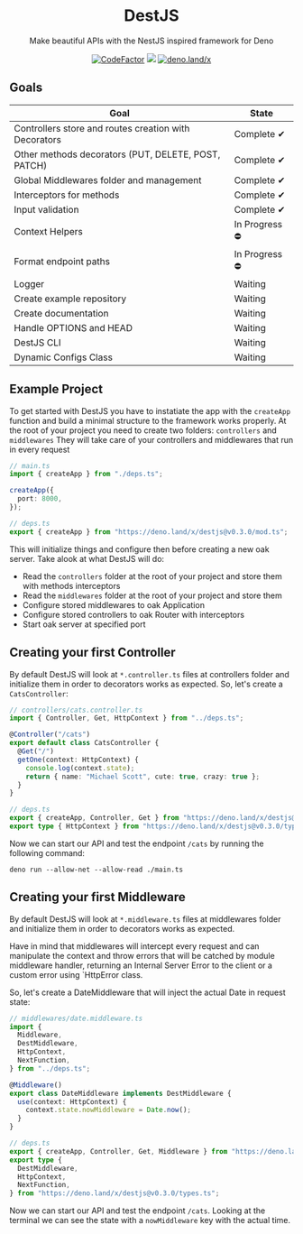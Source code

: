 <h1 align="center">DestJS</h1>
<p align="center">Make beautiful APIs with the NestJS inspired framework for Deno</p>

<p align="center">
    <a href="https://www.codefactor.io/repository/github/sampaioleal/destjs"><img src="https://www.codefactor.io/repository/github/sampaioleal/destjs/badge" alt="CodeFactor" /></a>
    <img src="https://shields.io/github/v/tag/SampaioLeal/destjs" />
    <a href="https://deno.land/x/destjs"><img alt="deno.land/x" src="http://img.shields.io/badge/available%20on-deno.land/x-lightgrey.svg?logo=deno&labelColor=black" /></a>
</p>

## Goals

| Goal | State |
| --- | ----------- |
| Controllers store and routes creation with Decorators | Complete ✔ |
|  Other methods decorators (PUT, DELETE, POST, PATCH) | Complete ✔ |
| Global Middlewares folder and management | Complete ✔ |
| Interceptors for methods | Complete ✔ |
| Input validation | Complete ✔ |
| Context Helpers | In Progress ⛔ |
| Format endpoint paths | In Progress ⛔ |
| Logger | Waiting |
| Create example repository | Waiting |
| Create documentation | Waiting |
| Handle OPTIONS and HEAD | Waiting |
| DestJS CLI | Waiting |
| Dynamic Configs Class | Waiting |

## Example Project

To get started with DestJS you have to instatiate the app with the `createApp` function and build a minimal structure to the framework works properly.
At the root of your project you need to create two folders: `controllers` and `middlewares`
They will take care of your controllers and middlewares that run in every request

```ts
// main.ts
import { createApp } from "./deps.ts";

createApp({
  port: 8000,
});
```
```ts
// deps.ts
export { createApp } from "https://deno.land/x/destjs@v0.3.0/mod.ts";
```

This will initialize things and configure then before creating a new oak server.
Take alook at what DestJS will do:

- Read the `controllers` folder at the root of your project and store them with methods interceptors
- Read the `middlewares` folder at the root of your project and store them
- Configure stored middlewares to oak Application
- Configure stored controllers to oak Router with interceptors
- Start oak server at specified port

## Creating your first Controller

By default DestJS will look at `*.controller.ts` files at controllers folder and initialize them in order to decorators works as expected.
So, let's create a `CatsController`:

```ts
// controllers/cats.controller.ts
import { Controller, Get, HttpContext } from "../deps.ts";

@Controller("/cats")
export default class CatsController {
  @Get("/")
  getOne(context: HttpContext) {
    console.log(context.state);
    return { name: "Michael Scott", cute: true, crazy: true };
  }
}
```
```ts
// deps.ts
export { createApp, Controller, Get } from "https://deno.land/x/destjs@v0.3.0/mod.ts";
export type { HttpContext } from "https://deno.land/x/destjs@v0.3.0/types.ts";
```

Now we can start our API and test the endpoint `/cats` by running the following command:
```
deno run --allow-net --allow-read ./main.ts
```

## Creating your first Middleware

By default DestJS will look at `*.middleware.ts` files at middlewares folder and initialize them in order to decorators works as expected.

Have in mind that middlewares will intercept every request and can manipulate the context and throw errors that will be catched by module middleware handler, returning an Internal Server Error to the client or a custom error using `HttpError class.

So, let's create a DateMiddleware that will inject the actual Date in request state:

```ts
// middlewares/date.middleware.ts
import {
  Middleware,
  DestMiddleware,
  HttpContext,
  NextFunction,
} from "../deps.ts";

@Middleware()
export class DateMiddleware implements DestMiddleware {
  use(context: HttpContext) {
    context.state.nowMiddleware = Date.now();
  }
}
```
```ts
// deps.ts
export { createApp, Controller, Get, Middleware } from "https://deno.land/x/destjs@v0.3.0/mod.ts";
export type {
  DestMiddleware,
  HttpContext,
  NextFunction,
} from "https://deno.land/x/destjs@v0.3.0/types.ts";
```

Now we can start our API and test the endpoint `/cats`. Looking at the terminal we can see the state with a `nowMiddleware` key with the actual time.
